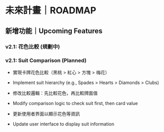 # 未來計畫｜ROADMAP

## 新增功能｜Upcoming Features 


### v2.1: 花色比較 (規劃中)
### v2.1: Suit Comparison (Planned)


- 實現卡牌花色比較（黑桃 > 紅心 > 方塊 > 梅花）
- Implement suit hierarchy (e.g., Spades > Hearts > Diamonds > Clubs)


- 修改比較邏輯：先比較花色，再比較牌面值
- Modify comparison logic to check suit first, then card value


- 更新使用者界面以顯示花色等資訊
- Update user interface to display suit information
